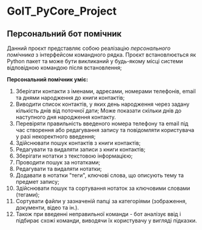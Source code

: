 # GoIT_PyCore_Project
## Персональний бот помічник

 Данний проєкт представляє собою реалізацію *персонального помічника* з інтерфейсом командного рядка.
 Проєкт встановлюється як Python пакет та може бути викликаний у будь-якому місці системи відповідною командою після встановлення;

**Персональний помічник уміє:**
 1. Зберігати контакти з іменами, адресами, номерами телефонів, email та днями народження до книги контактів;
2. Виводити список контактів, у яких день народження через задану кількість днів від поточної дати; Може показати скільки днів до наступного дня народження контакту.
3. Перевіряти правильність введеного номера телефону та email під час створення або редагування запису та повідомляти користувача у разі некоректного введення;
4. Здійснювати пошук контактів з книги контактів;
5. Редагувати та видаляти записи з книги контактів;
6. Зберігати нотатки з текстовою інформацією;
7. Проводити пошук за нотатками;
8. Редагувати та видаляти нотатки;
9. Додавати в нотатки "теги", ключові слова, що описують тему та предмет запису;
10. Здійснювати пошук та сортування нотаток за ключовими словами (тегами);
11. Сортувати файли у зазначеній папці за категоріями (зображення, документи, відео та ін.).
12. Також при введенні неправильної команди - бот аналізує ввід і підбирає схожі команди, виводячи їх користувачу у вигляді підказки.












